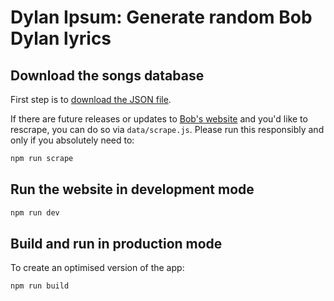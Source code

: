 # Dylan Ipsum: Generate random Bob Dylan lyrics

## Download the songs database

First step is to <a href="https://www.dylanlyrics.app/downloads/songs.json" download>download the JSON file</a>.

If there are future releases or updates to <a href="https://www.bobdylan.com/">Bob's website</a> and you'd like to rescrape, you can do so via `data/scrape.js`. Please run this responsibly and only if you absolutely need to:

```bash
npm run scrape
```

## Run the website in development mode

```bash
npm run dev
```

## Build and run in production mode

To create an optimised version of the app:

```bash
npm run build
```

